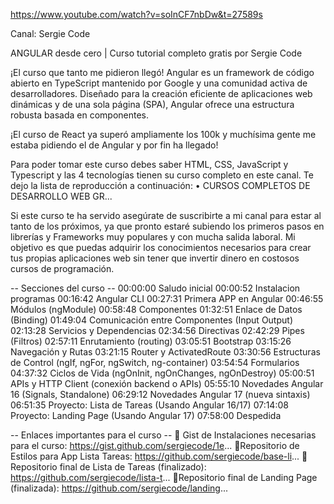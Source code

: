 [<https://www.youtube.com/watch?v=soInCF7nbDw&t=27589s>](https://youtu.be/soInCF7nbDw?t=24695)

Canal: Sergie Code

ANGULAR desde cero | Curso tutorial completo gratis por Sergie Code

¡El curso que tanto me pidieron llegó! Angular es un framework de código abierto en TypeScript mantenido por Google y una comunidad activa de desarrolladores. Diseñado para la creación eficiente de aplicaciones web dinámicas y de una sola página (SPA), Angular ofrece una estructura robusta basada en componentes.

¡El curso de React ya superó ampliamente los 100k y muchísima gente me estaba pidiendo el de Angular y por fin ha llegado!

Para poder tomar este curso debes saber HTML, CSS, JavaScript y Typescript y las 4 tecnologías tienen su curso completo en este canal. Te dejo la lista de reproducción a continuación:
   • CURSOS COMPLETOS DE DESARROLLO WEB GR...  

Si este curso te ha servido asegúrate de suscribirte a mi canal para estar al tanto de los próximos, ya que pronto estaré subiendo los primeros pasos en librerías y Frameworks muy populares y con mucha salida laboral. Mi objetivo es que puedas adquirir los conocimientos necesarios para crear tus propias aplicaciones web sin tener que invertir dinero en costosos cursos de programación.

-- Secciones del curso --
00:00:00 Saludo inicial
00:00:52 Instalacion programas
00:16:42 Angular CLI
00:27:31 Primera APP en Angular
00:46:55 Módulos (ngModule)
00:58:48 Componentes
01:32:51 Enlace de Datos (Binding)
01:49:04 Comunicación entre Componentes (Input Output)
02:13:28 Servicios y Dependencias
02:34:56 Directivas
02:42:29 Pipes (Filtros)
02:57:11 Enrutamiento (routing)
03:05:51 Bootstrap
03:15:26 Navegación y Rutas
03:21:15 Router y ActivatedRoute
03:30:56 Estructuras de Control (ngIf, ngFor, ngSwitch, ng-container)
03:54:54 Formularios
04:37:32 Ciclos de Vida (ngOnInit, ngOnChanges, ngOnDestroy)
05:00:51 APIs y HTTP Client (conexión backend o APIs)
05:55:10 Novedades Angular 16 (Signals, Standalone)
06:29:12 Novedades Angular 17 (nueva sintaxis)
06:51:35 Proyecto: Lista de Tareas (Usando Angular 16/17)
07:14:08 Proyecto: Landing Page (Usando Angular 17)
07:58:00 Despedida

 --  Enlaces importantes para el curso  --
📂 Gist de Instalaciones necesarias para el curso: <https://gist.github.com/sergiecode/1e>...
📂Repositorio de Estilos para App Lista Tareas: <https://github.com/sergiecode/base-li>...
📂Repositorio final de Lista de Tareas (finalizado): <https://github.com/sergiecode/lista-t>...
📂Repositorio final de Landing Page (finalizada): <https://github.com/sergiecode/landing>...
